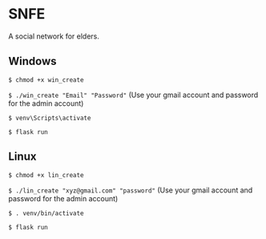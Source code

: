# SNFE

A social network for elders.

## Windows

`$ chmod +x win_create`

`$ ./win_create "Email" "Password"` (Use your gmail account and password for the admin account)

`$ venv\Scripts\activate`

`$ flask run`

## Linux

`$ chmod +x lin_create`

`$ ./lin_create "xyz@gmail.com" "password"` (Use your gmail account and password for the admin account)

`$ . venv/bin/activate`

`$ flask run`
